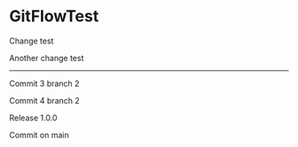 # GitFlowTest

Change test

Another change test

-----------
Commit 3 branch 2

Commit 4 branch 2

Release 1.0.0

Commit on main
